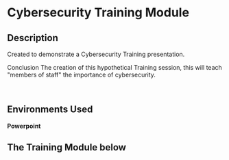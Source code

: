 <h1> Cybersecurity Training Module </h1>

<h2> Description </h2>

Created to demonstrate a Cybersecurity Training presentation.


Conclusion
The creation of this hypothetical Training session, this will teach "members of staff" the importance of cybersecurity.  

<br />


<h2>Environments Used </h2>
<b> Powerpoint </b>


<h2> The Training Module below </h2>
<p align="center">
<https://github.com/user-attachments/files/16661609/SGCS.Security.Awareness.Training.Module.pptx>
<br />


<!--
 ```diff
- text in red
+ text in green
! text in orange
# text in gray
@@ text in purple (and bold)@@
```
--!>
